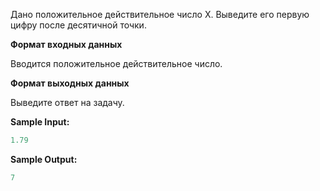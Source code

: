 Дано положительное действительное число X. Выведите его первую цифру после десятичной точки.

**Формат входных данных**

Вводится положительное действительное число.

**Формат выходных данных**

Выведите ответ на задачу.

**Sample Input:**

```cpp
1.79
```


**Sample Output:**

```cpp
7
```


